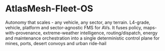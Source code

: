# AtlasMesh-Fleet-OS
Autonomy that scales - any vehicle, any sector, any terrain. L4-grade, vehicle, platform and sector-agnostic FMS for AVs. It fuses policy, maps-with-provenance, extreme-weather intelligence, routing/dispatch, energy and maintenance orchestration into a single deterministic control plane for mines, ports, desert convoys and urban ride-hail
